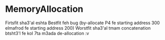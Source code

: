 # MemoryAllocation
Firtsfit sha3'al eshta 
Bestfit feh bug (by-allocate P4 fe starting address 300 elmafrod fe starting address 200)
Worstfit sha3'al tmam
concatenation btsht3'l fe kol 7ta m3ada de-allocation :v
